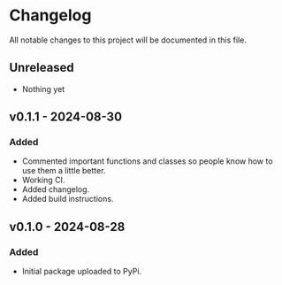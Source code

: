# Changelog

All notable changes to this project will be documented in this file.

## Unreleased

- Nothing yet

## v0.1.1 - 2024-08-30

### Added

- Commented important functions and classes so people know how to use them a little better.
- Working CI.
- Added changelog.
- Added build instructions.

## v0.1.0 - 2024-08-28

### Added

- Initial package uploaded to PyPi.